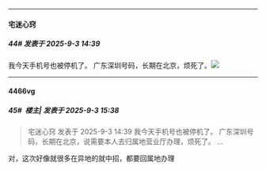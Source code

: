 ﻿
*****

####  宅迷心窍  
##### 44#       发表于 2025-9-3 14:39

我今天手机号也被停机了。
广东深圳号码，长期在北京，烦死了。<img src="https://static.stage1st.com/image/smiley/face2017/014.png" referrerpolicy="no-referrer">


*****

####  4466vg  
##### 45#         楼主| 发表于 2025-9-3 15:38

<blockquote>宅迷心窍 发表于 2025-9-3 14:39
我今天手机号也被停机了。
广东深圳号码，长期在北京，说需要本人去归属地营业厅办理，烦死了。 ...</blockquote>
对，这次好像就很多在异地的就中招，都要回属地办理

